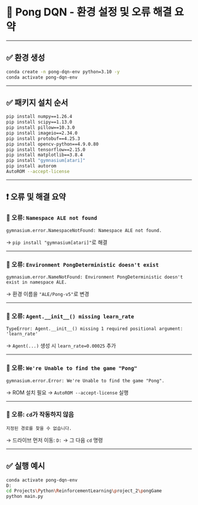 # 🧠 Pong DQN - 환경 설정 및 오류 해결 요약

---

## ✅ 환경 생성

```bash
conda create -n pong-dqn-env python=3.10 -y
conda activate pong-dqn-env
```

---

## ✅ 패키지 설치 순서

```bash
pip install numpy==1.26.4
pip install scipy==1.13.0
pip install pillow==10.3.0
pip install imageio==2.34.0
pip install protobuf==4.25.3
pip install opencv-python==4.9.0.80
pip install tensorflow==2.15.0
pip install matplotlib==3.8.4
pip install "gymnasium[atari]"
pip install autorom
AutoROM --accept-license
```

---

## ❗ 오류 및 해결 요약

### 🔸 오류: `Namespace ALE not found`
```text
gymnasium.error.NamespaceNotFound: Namespace ALE not found.
```
→ `pip install "gymnasium[atari]"`로 해결

---

### 🔸 오류: `Environment PongDeterministic doesn't exist`
```text
gymnasium.error.NameNotFound: Environment PongDeterministic doesn't exist in namespace ALE.
```
→ 환경 이름을 `"ALE/Pong-v5"`로 변경

---

### 🔸 오류: `Agent.__init__() missing learn_rate`
```text
TypeError: Agent.__init__() missing 1 required positional argument: 'learn_rate'
```
→ `Agent(...)` 생성 시 `learn_rate=0.00025` 추가

---

### 🔸 오류: `We're Unable to find the game "Pong"`
```text
gymnasium.error.Error: We're Unable to find the game "Pong".
```
→ ROM 설치 필요 → `AutoROM --accept-license` 실행

---

### 🔸 오류: `cd`가 작동하지 않음
```text
지정된 경로를 찾을 수 없습니다.
```
→ 드라이브 먼저 이동: `D:` → 그 다음 `cd` 명령

---

## ✅ 실행 예시

```bash
conda activate pong-dqn-env
D:
cd Projects\Python\ReinforcementLearning\project_2\pongGame
python main.py
```


